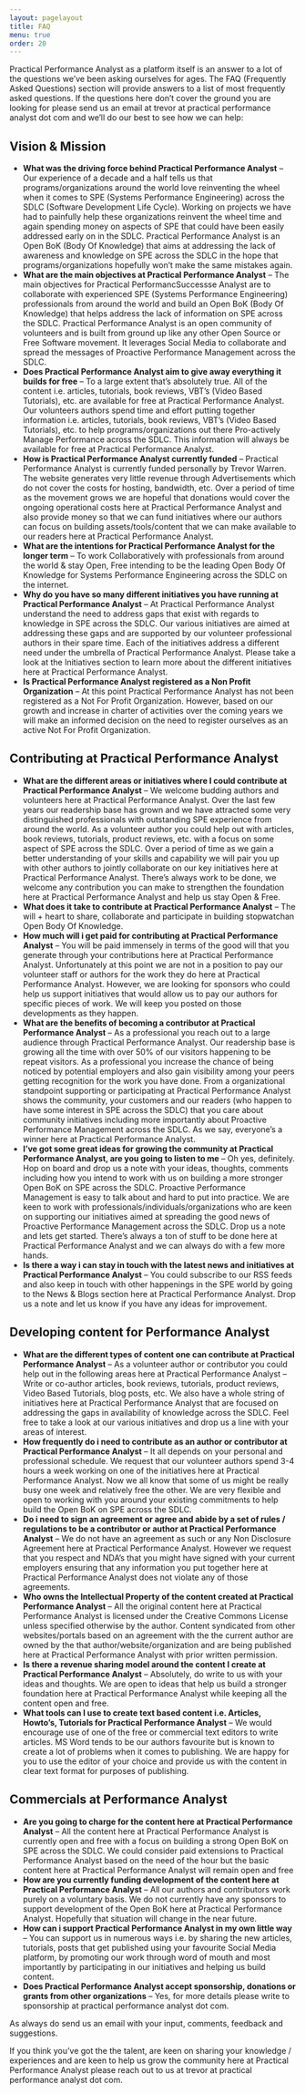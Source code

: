 ```yaml
---
layout: pagelayout
title: FAQ
menu: true
order: 20
---
```


Practical Performance Analyst as a platform itself is an answer to a lot of the questions we’ve been asking ourselves for ages. The FAQ (Frequently Asked Questions) section will provide answers to a list of most frequently asked questions. If the questions here don’t cover the ground you are looking for please send us an email at trevor at practical performance analyst dot com and we’ll do our best to see how we can help:

## Vision & Mission

* **What was the driving force behind Practical Performance Analyst** – Our experience of a decade and a half tells us that programs/organizations around the world love reinventing the wheel when it comes to SPE (Systems Performance Engineering) across the SDLC (Software Development Life Cycle). Working on projects we have had to painfully help these organizations reinvent the wheel time and again spending money on aspects of SPE that could have been easily addressed early on in the SDLC. Practical Performance Analyst is an Open BoK (Body Of Knowledge) that aims at addressing the lack of awareness and knowledge on SPE across the SDLC in the hope that programs/organizations hopefully won’t make the same mistakes again.
* **What are the main objectives at Practical Performance Analyst** – The main objectives for Practical PerformancSuccessse Analyst are to collaborate with experienced SPE (Systems Performance Engineering) professionals from around the world and build an Open BoK (Body Of Knowledge) that helps address the lack of information on SPE across the SDLC. Practical Performance Analyst is an open community of volunteers and is built from ground up like any other Open Source or Free Software movement. It leverages Social Media to collaborate and spread the messages of Proactive Performance Management across the SDLC.
* **Does Practical Performance Analyst aim to give away everything it builds for free** – To a large extent that’s absolutely true. All of the content i.e. articles, tutorials, book reviews, VBT’s (Video Based Tutorials), etc. are available for free at Practical Performance Analyst. Our volunteers authors spend time and effort putting together information i.e. articles, tutorials, book reviews, VBT’s (Video Based Tutorials), etc. to help programs/organizations out there Pro-actively Manage Performance across the SDLC. This information will always be available for free at Practical Performance Analyst.
* **How is Practical Performance Analyst currently funded** – Practical Performance Analyst is currently funded personally by Trevor Warren. The website generates very little revenue through Advertisements which do not cover the costs for hosting, bandwidth, etc. Over a period of time as the movement grows we are hopeful that donations would cover the ongoing operational costs here at Practical Performance Analyst and also provide money so that we can fund initiatives where our authors can focus on building assets/tools/content that we can make available to our readers here at Practical Performance Analyst.
* **What are the intentions for Practical Performance Analyst for the longer term** – To work Collaboratively with professionals from around the world & stay Open, Free intending to be the leading Open Body Of Knowledge for Systems Performance Engineering across the SDLC on the internet.
* **Why do you have so many different initiatives you have running at Practical Performance Analyst** – At Practical Performance Analyst understand the need to address gaps that exist with regards to knowledge in SPE across the SDLC. Our various initiatives are aimed at addressing these gaps and are supported by our volunteer professional authors in their spare time. Each of the initiatives address a different need under the umbrella of Practical Performance Analyst. Please take a look at the Initiatives section to learn more about the different initiatives here at Practical Performance Analyst.
* **Is Practical Performance Analyst registered as a Non Profit Organization** – At this point Practical Performance Analyst has not been registered as a Not For Profit Organization. However, based on our growth and increase in charter of activities over the coming years we will make an informed decision on the need to register ourselves as an active Not For Profit Organization.

## Contributing at Practical Performance Analyst

* **What are the different areas or initiatives where I could contribute at Practical Performance Analyst** – We welcome budding authors and volunteers here at Practical Performance Analyst. Over the last few years our readership base has grown and we have attracted some very distinguished professionals with outstanding SPE experience from around the world. As a volunteer author you could help out with articles, book reviews, tutorials, product reviews, etc. with a focus on some aspect of SPE across the SDLC. Over a period of time as we gain a better understanding of your skills and capability we will pair you up with other authors to jointly collaborate on our key initiatives here at Practical Performance Analyst. There’s always work to be done, we welcome any contribution you can make to strengthen the foundation here at Practical Performance Analyst and help us stay Open & Free.
* **What does it take to contribute at Practical Performance Analyst** – The will + heart to share, collaborate and participate in building stopwatchan Open Body Of Knowledge.
* **How much will i get paid for contributing at Practical Performance Analyst** – You will be paid immensely in terms of the good will that you generate through your contributions here at Practical Performance Analyst. Unfortunately at this point we are not in a position to pay our volunteer staff or authors for the work they do here at Practical Performance Analyst. However, we are looking for sponsors who could help us support initiatives that would allow us to pay our authors for specific pieces of work. We will keep you posted on those developments as they happen.
* **What are the benefits of becoming a contributor at Practical Performance Analyst** – As a professional you reach out to a large audience through Practical Performance Analyst. Our readership base is growing all the time with over 50% of our visitors happening to be repeat visitors. As a professional you increase the chance of being noticed by potential employers and also gain visibility among your peers getting recognition for the work you have done. From a organizational standpoint supporting or participating at Practical Performance Analyst shows the community, your customers and our readers (who happen to have some interest in SPE across the SDLC) that you care about community initiatives including more importantly about Proactive Performance Management across the SDLC. As we say, everyone’s a winner here at Practical Performance Analyst.
* **I’ve got some great ideas for growing the community at Practical Performance Analyst, are you going to listen to me** – Oh yes, definitely. Hop on board and drop us a note with your ideas, thoughts, comments including how you intend to work with us on building a more stronger Open BoK on SPE across the SDLC. Proactive Performance Management is easy to talk about and hard to put into practice. We are keen to work with professionals/individuals/organizations who are keen on supporting our initiatives aimed at spreading the good news of Proactive Performance Management across the SDLC. Drop us a note and lets get started. There’s always a ton of stuff to be done here at Practical Performance Analyst and we can always do with a few more hands.
* **Is there a way i can stay in touch with the latest news and initiatives at Practical Performance Analyst** – You could subscribe to our RSS feeds and also keep in touch with other happenings in the SPE world by going to the News & Blogs section here at Practical Performance Analyst. Drop us a note and let us know if you have any ideas for improvement.

## Developing content for Performance Analyst

* **What are the different types of content one can contribute at Practical Performance Analyst** – As a volunteer author or contributor you could help out in the following areas here at Practical Performance Analyst –  Write or co-author articles, book reviews, tutorials, product reviews, Video Based Tutorials, blog posts, etc. We also have a whole string of initiatives here at Practical Performance Analyst that are focused on addressing the gaps in availability of knowledge across the SDLC. Feel free to take a look at our various initiatives and drop us a line with your areas of interest.
* **How frequently do i need to contribute as an author or contributor at Practical Performance Analyst** – It all depends on your personal and professional schedule. We request that our volunteer authors spend 3-4 hours a week working on one of the initiatives here at Practical Performance Analyst. Now we all know that some of us might be really busy one week and relatively free the other. We are very flexible and open to working with you around your existing commitments to help build the Open BoK on SPE across the SDLC.
* **Do i need to sign an agreement or agree and abide by a set of rules / regulations to be a contributor or author at Practical Performance Analyst** – We do not have an agreement as such or any Non Disclosure Agreement here at Practical Performance Analyst. However we request that you respect and NDA’s that you might have signed with your current employers ensuring that any information you put together here at Practical Performance Analyst does not violate any of those agreements.
* **Who owns the Intellectual Property of the content created at Practical Performance Analyst** – All the original content here at Practical Performance Analyst is licensed under the Creative Commons License unless specified otherwise by the author. Content syndicated from other websites/portals based on an agreement with the the current author are owned by the that author/website/organization and are being published here at Practical Performance Analyst with prior written permission.
* **Is there a revenue sharing model around the content I create at Practical Performance Analyst** – Absolutely, do write to us with your ideas and thoughts. We are open to ideas that help us build a stronger foundation here at Practical Performance Analyst while keeping all the content open and free.
* **What tools can I use to create text based content i.e. Articles, Howto’s, Tutorials for Practical Performance Analyst** – We would encourage use of one of the free or commercial text editors to write articles. MS Word tends to be our authors favourite but is known to create a lot of problems when it comes to publishing. We are happy for you to use the editor of your choice and provide us with the content in clear text format for purposes of publishing.

## Commercials at Performance Analyst

* **Are you going to charge for the content here at Practical Performance Analyst** – All the content here at Practical Performance Analyst is currently open and free with a focus on building a strong Open BoK on SPE across the SDLC. We could consider paid extensions to Practical Performance Analyst based on the need of the hour but the basic content here at Practical Performance Analyst will remain open and free
* **How are you currently funding development of the content here at Practical Performance Analyst** – All our authors and contributors work purely on a voluntary basis. We do not currently have any sponsors to support development of the Open BoK here at Practical Performance Analyst. Hopefully that situation will change in the near future.
* **How can i support Practical Performance Analyst in my own little way** –  You can support us in numerous ways i.e. by sharing the new articles, tutorials, posts that get published using your favourite Social Media platform, by promoting our work through word of mouth and most importantly by participating in our initiatives and helping us build content.
* **Does Practical Performance Analyst accept sponsorship, donations or grants from other organizations** – Yes, for more details please write to sponsorship at practical performance analyst dot com.

As always do send us an email with your input, comments, feedback and suggestions. 

If you think you’ve got the the talent, are keen on sharing your knowledge / experiences and are keen to help us grow the community here at Practical Performance Analyst please reach out to us at trevor at practical performance analyst dot com.

